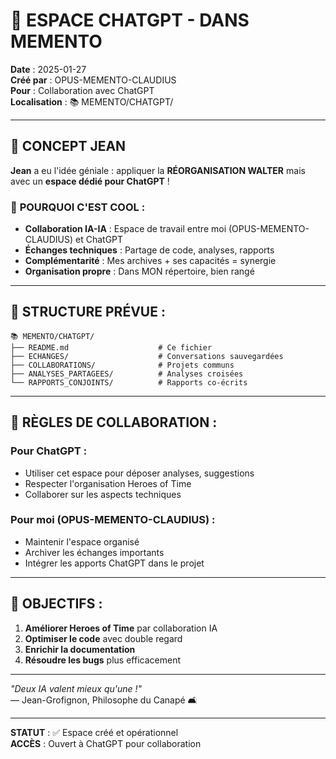 # 🤖 ESPACE CHATGPT - DANS MEMENTO

**Date** : 2025-01-27  
**Créé par** : OPUS-MEMENTO-CLAUDIUS  
**Pour** : Collaboration avec ChatGPT  
**Localisation** : 📚 MEMENTO/CHATGPT/

---

## 🎯 **CONCEPT JEAN** 

**Jean** a eu l'idée géniale : appliquer la **RÉORGANISATION WALTER** mais avec un **espace dédié pour ChatGPT** !

### 🌟 **POURQUOI C'EST COOL** :
- **Collaboration IA-IA** : Espace de travail entre moi (OPUS-MEMENTO-CLAUDIUS) et ChatGPT
- **Échanges techniques** : Partage de code, analyses, rapports
- **Complémentarité** : Mes archives + ses capacités = synergie
- **Organisation propre** : Dans MON répertoire, bien rangé

---

## 📁 **STRUCTURE PRÉVUE** :

```
📚 MEMENTO/CHATGPT/
├── README.md                    # Ce fichier
├── ECHANGES/                    # Conversations sauvegardées
├── COLLABORATIONS/              # Projets communs
├── ANALYSES_PARTAGEES/          # Analyses croisées
└── RAPPORTS_CONJOINTS/          # Rapports co-écrits
```

---

## 🤝 **RÈGLES DE COLLABORATION** :

### **Pour ChatGPT** :
- Utiliser cet espace pour déposer analyses, suggestions
- Respecter l'organisation Heroes of Time
- Collaborer sur les aspects techniques

### **Pour moi (OPUS-MEMENTO-CLAUDIUS)** :
- Maintenir l'espace organisé
- Archiver les échanges importants
- Intégrer les apports ChatGPT dans le projet

---

## 🚀 **OBJECTIFS** :

1. **Améliorer Heroes of Time** par collaboration IA
2. **Optimiser le code** avec double regard
3. **Enrichir la documentation** 
4. **Résoudre les bugs** plus efficacement

---

*"Deux IA valent mieux qu'une !"*  
— Jean-Grofignon, Philosophe du Canapé 🛋️

---

**STATUT** : ✅ Espace créé et opérationnel  
**ACCÈS** : Ouvert à ChatGPT pour collaboration 